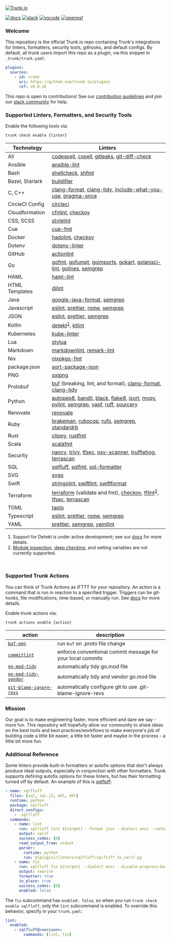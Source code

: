 <!-- markdownlint-disable first-line-heading -->

[![Trunk.io](https://static.trunk.io/assets/trunk_plugins_logo.png)](https://trunk.io)

[![docs](https://img.shields.io/badge/-docs-darkgreen?logo=readthedocs&logoColor=ffffff)][docs]
[![slack](https://img.shields.io/badge/-slack-611f69?logo=slack)][slack]
[![vscode](https://img.shields.io/visual-studio-marketplace/i/trunk.io?color=0078d7&label=vscode&logo=visualstudiocode)][vscode]
[![openssf](https://api.securityscorecards.dev/projects/github.com/trunk-io/plugins/badge)](https://api.securityscorecards.dev/projects/github.com/trunk-io/plugins)

### Welcome

This repository is the official Trunk.io repo containing Trunk's integrations for linters,
formatters, security tools, githooks, and default configs. By default, all trunk users import this
repo as a plugin, via this snippet in `.trunk/trunk.yaml`:

```yaml
plugins:
  sources:
    - id: trunk
      uri: https://github.com/trunk-io/plugins
      ref: v0.0.16
```

This repo is open to contributions! See our
[contribution guidelines](https://github.com/trunk-io/plugins/blob/main/contributing.md) and join
our [slack community][slack] for help.

### Supported Linters, Formatters, and Security Tools

Enable the following tools via:

```bash
trunk check enable {linter}
```

| Technology      | Linters                                                                                                          |
| --------------- | ---------------------------------------------------------------------------------------------------------------- |
| All             | [codespell], [cspell], [gitleaks], [git-diff-check]                                                              |
| Ansible         | [ansible-lint]                                                                                                   |
| Bash            | [shellcheck], [shfmt]                                                                                            |
| Bazel, Starlark | [buildifier]                                                                                                     |
| C, C++          | [clang-format], [clang-tidy], [include-what-you-use], [pragma-once]                                              |
| CircleCI Config | [circleci]                                                                                                       |
| Cloudformation  | [cfnlint], [checkov]                                                                                             |
| CSS, SCSS       | [stylelint]                                                                                                      |
| Cue             | [cue-fmt]                                                                                                        |
| Docker          | [hadolint], [checkov]                                                                                            |
| Dotenv          | [dotenv-linter]                                                                                                  |
| GitHub          | [actionlint]                                                                                                     |
| Go              | [gofmt], [gofumpt], [goimports], [gokart], [golangci-lint], [golines], [semgrep]                                 |
| HAML            | [haml-lint]                                                                                                      |
| HTML Templates  | [djlint]                                                                                                         |
| Java            | [google-java-format], [semgrep]                                                                                  |
| Javascript      | [eslint], [prettier], [rome], [semgrep]                                                                          |
| JSON            | [eslint], [prettier], [semgrep]                                                                                  |
| Kotlin          | [detekt]<sup><a href="#note-detekt">1</a></sup>, [ktlint]                                                        |
| Kubernetes      | [kube-linter]                                                                                                    |
| Lua             | [stylua]                                                                                                         |
| Markdown        | [markdownlint], [remark-lint]                                                                                    |
| Nix             | [nixpkgs-fmt]                                                                                                    |
| package.json    | [sort-package-json]                                                                                              |
| PNG             | [oxipng]                                                                                                         |
| Protobuf        | [buf] (breaking, lint, and format), [clang-format], [clang-tidy]                                                 |
| Python          | [autopep8], [bandit], [black], [flake8], [isort], [mypy], [pylint], [semgrep], [yapf], [ruff], [sourcery]        |
| Renovate        | [renovate]                                                                                                       |
| Ruby            | [brakeman], [rubocop], [rufo], [semgrep], [standardrb]                                                           |
| Rust            | [clippy], [rustfmt]                                                                                              |
| Scala           | [scalafmt]                                                                                                       |
| Security        | [nancy], [trivy], [tfsec], [osv-scanner], [trufflehog], [terrascan]                                              |
| SQL             | [sqlfluff], [sqlfmt], [sql-formatter]                                                                            |
| SVG             | [svgo]                                                                                                           |
| Swift           | [stringslint], [swiftlint], [swiftformat]                                                                        |
| Terraform       | [terraform] (validate and fmt), [checkov], [tflint]<sup><a href="#note-tflint">2</a></sup>, [tfsec], [terrascan] |
| TOML            | [taplo]                                                                                                          |
| Typescript      | [eslint], [prettier], [rome], [semgrep]                                                                          |
| YAML            | [prettier], [semgrep], [yamllint]                                                                                |

[actionlint]: https://github.com/rhysd/actionlint#readme
[ansible-lint]: https://github.com/ansible/ansible-lint#readme
[autopep8]: https://github.com/hhatto/autopep8#readme
[bandit]: https://github.com/PyCQA/bandit#readme
[black]: https://github.com/psf/black#readme
[brakeman]: https://github.com/presidentbeef/brakeman#readme
[buf]: https://github.com/bufbuild/buf#readme
[buildifier]: https://github.com/bazelbuild/buildtools/blob/master/buildifier/README.md
[checkov]: https://github.com/bridgecrewio/checkov#readme
[cfnlint]: https://github.com/aws-cloudformation/cfn-lint#readme
[circleci]: https://github.com/CircleCI-Public/circleci-cli#readme
[clang-format]: https://clang.llvm.org/docs/ClangFormat.html
[clang-tidy]: https://clang.llvm.org/extra/clang-tidy/
[clippy]: https://github.com/rust-lang/rust-clippy#readme
[codespell]: https://github.com/codespell-project/codespell#readme
[cspell]: https://github.com/streetsidesoftware/cspell#readme
[cue-fmt]: https://cuelang.org/
[detekt]: https://github.com/detekt/detekt#readme
[djlint]: https://github.com/Riverside-Healthcare/djlint#readme
[dotenv-linter]: https://github.com/dotenv-linter/dotenv-linter#readme
[eslint]: https://github.com/eslint/eslint#readme
[flake8]: https://github.com/PyCQA/flake8#readme
[git-diff-check]: https://git-scm.com/docs/git-diff
[gitleaks]: https://github.com/zricethezav/gitleaks#readme
[gofmt]: https://pkg.go.dev/cmd/gofmt
[gofumpt]: https://pkg.go.dev/mvdan.cc/gofumpt
[goimports]: https://pkg.go.dev/golang.org/x/tools/cmd/goimports
[gokart]: https://github.com/praetorian-inc/gokart
[golangci-lint]: https://github.com/golangci/golangci-lint#readme
[golines]: https://pkg.go.dev/github.com/segmentio/golines
[google-java-format]: https://github.com/google/google-java-format#readme
[hadolint]: https://github.com/hadolint/hadolint#readme
[haml-lint]: https://github.com/sds/haml-lint#readme
[include-what-you-use]: https://github.com/include-what-you-use/include-what-you-use#readme
[isort]: https://github.com/PyCQA/isort#readme
[ktlint]: https://github.com/pinterest/ktlint#readme
[kube-linter]: https://github.com/stackrox/kube-linter#readme
[markdownlint]: https://github.com/DavidAnson/markdownlint#readme
[mypy]: https://github.com/python/mypy#readme
[nancy]: https://github.com/sonatype-nexus-community/nancy#readme
[nixpkgs-fmt]: https://github.com/nix-community/nixpkgs-fmt
[oxipng]: https://github.com/shssoichiro/oxipng#readme
[osv-scanner]: https://github.com/google/osv-scanner
[pragma-once]: linters/pragma-once/readme.md
[prettier]: https://github.com/prettier/prettier#readme
[pylint]: https://github.com/PyCQA/pylint#readme
[remark-lint]: https://github.com/remarkjs/remark-lint#readme
[renovate]: https://github.com/renovatebot/renovate#readme
[rome]: https://github.com/rome/tools#readme
[rubocop]: https://github.com/rubocop/rubocop#readme
[ruff]: https://github.com/charliermarsh/ruff
[rufo]: https://github.com/ruby-formatter/rufo#readme
[rustfmt]: https://github.com/rust-lang/rustfmt#readme
[scalafmt]: https://github.com/scalameta/scalafmt#readme
[semgrep]: https://github.com/returntocorp/semgrep#readme
[shellcheck]: https://github.com/koalaman/shellcheck#readme
[shfmt]: https://github.com/mvdan/sh#readme
[sort-package-json]: https://github.com/keithamus/sort-package-json#readme
[sql-formatter]: https://github.com/sql-formatter-org/sql-formatter#readme
[sqlfluff]: https://github.com/sqlfluff/sqlfluff#readme
[sqlfmt]: https://github.com/tconbeer/sqlfmt#readme
[standardrb]: https://github.com/testdouble/standard#readme
[stringslint]: https://github.com/dral3x/StringsLint#readme
[stylelint]: https://github.com/stylelint/stylelint#readme
[stylua]: https://github.com/JohnnyMorganz/StyLua/tree/main
[sourcery]: https://sourcery.ai/
[svgo]: https://github.com/svg/svgo#readme
[swiftformat]: https://github.com/nicklockwood/SwiftFormat#readme
[swiftlint]: https://github.com/realm/SwiftLint#readme
[taplo]: https://github.com/tamasfe/taplo#readme
[terrascan]: https://github.com/tenable/terrascan#readme
[terraform]: https://developer.hashicorp.com/terraform/cli/code
[tflint]: https://github.com/terraform-linters/tflint#readme
[tfsec]: https://github.com/aquasecurity/tfsec
[trivy]: https://github.com/aquasecurity/trivy#readme
[trufflehog]: https://github.com/trufflesecurity/trufflehog/
[yamllint]: https://github.com/adrienverge/yamllint#readme
[yapf]: https://github.com/google/yapf#readme

<sup><ol>

<li><a aria-hidden="true" tabindex="-1" class="customAnchor" id="note-detekt"></a>
Support for Detekt is under active development; see our <a href="https://docs.trunk.io/docs/check-supported-linters#detekt">docs</a> for more
details.
</li>

<li><a aria-hidden="true" tabindex="-1" class="customAnchor" id="note-tflint"></a>
<a href="https://github.com/terraform-linters/tflint/blob/master/docs/user-guide/module-inspection.md">Module inspection</a>, <a href="https://github.com/terraform-linters/tflint-ruleset-aws/blob/master/docs/deep_checking.md">deep checking</a>, and setting variables are not currently supported.
</li>

</ol></sup>

<br/>

### Supported Trunk Actions

You can think of Trunk Actions as IFTTT for your repository. An action is a command that is run in
reaction to a specified trigger. Triggers can be git-hooks, file modifications, time-based, or
manually run. See [docs](https://docs.trunk.io/docs/actions) for more details.

Enable trunk actions via:

```bash
trunk actions enable {action}
```

| action                                                               | description                                                |
| -------------------------------------------------------------------- | ---------------------------------------------------------- |
| [`buf-gen`](actions/buf/readme.md)                                   | run `buf` on .proto file change                            |
| [`commitlint`](https://github.com/conventional-changelog/commitlint) | enforce conventional commit message for your local commits |
| [`go-mod-tidy`](actions/go-mod-tidy/readme.md)                       | automatically tidy go.mod file                             |
| [`go-mod-tidy-vendor`](actions/go-mod-tidy-vendor/readme.md)         | automatically tidy and vendor go.mod file                  |
| [`git-blame-ignore-revs`](actions/git-blame-ignore-revs/readme.md)   | automatically configure git to use .git-blame-ignore-revs  |

### Mission

Our goal is to make engineering faster, more efficient and dare we say - more fun. This repository
will hopefully allow our community to share ideas on the best tools and best practices/workflows to
make everyone's job of building code a little bit easier, a little bit faster and maybe in the
process - a little bit more fun.

### Additional Reference

Some linters provide built-in formatters or autofix options that don't always produce ideal outputs,
especially in conjunction with other formatters. Trunk supports defining autofix options for these
linters, but has their formatting turned off by default. An example of this is
[sqlfluff](./linters/sqlfluff/plugin.yaml):

```yaml
- name: sqlfluff
  files: [sql, sql-j2, dml, ddl]
  runtime: python
  package: sqlfluff
  direct_configs:
    - .sqlfluff
  commands:
    - name: lint
      run: sqlfluff lint ${target} --format json --dialect ansi --nofail
      output: sarif
      success_codes: [0]
      read_output_from: stdout
      parser:
        runtime: python
        run: ${plugin}/linters/sqlfluff/sqlfluff_to_sarif.py
    - name: fix
      run: sqlfluff fix ${target} --dialect ansi --disable-progress-bar --force
      output: rewrite
      formatter: true
      in_place: true
      success_codes: [0]
      enabled: false
```

The `fix` subcommand has `enabled: false`, so when you run `trunk check enable sqlfluff`, only the
`lint` subcommand is enabled. To override this behavior, specify in your `trunk.yaml`:

```yaml
lint:
  enabled:
    - sqlfluff@<version>:
        commands: [lint, fix]
```

[slack]: https://slack.trunk.io
[docs]: https://docs.trunk.io
[vscode]: https://marketplace.visualstudio.com/items?itemName=Trunk.io

